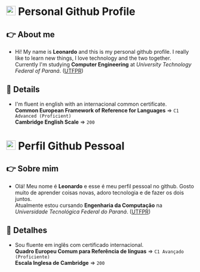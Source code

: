 # <img src="https://user-images.githubusercontent.com/41709940/176806899-4c5f27a7-77b6-4304-acea-b0ee509e7272.png" width="25px"> Personal Github Profile
## 👉 About me
- Hi! My name is **Leonardo** and this is my personal github profile. I really like to learn new things, I love technology and the two together. <br />
Currently I'm studying **Computer Engineering** at *University Technology Federal of Paraná*. ([UTFPR](https://portal.utfpr.edu.br/home))

## 🚩 Details
- I'm fluent in english with an internacional common certificate. <br />
**Common European Framework of Reference for Languages** => ``C1 Advanced (Proficient)``<br />
**Cambridge English Scale** => ``200``


# <img src="https://images.emojiterra.com/google/noto-emoji/v2.034/128px/1f1e7-1f1f7.png" width="25px"> Perfil Github Pessoal
## 👉 Sobre mim
- Olá! Meu nome é **Leonardo** e esse é meu perfil pessoal no github. Gosto muito de aprender coisas novas, adoro tecnologia e de fazer os dois juntos.<br />
Atualmente estou cursando **Engenharia da Computação** na *Universidade Tecnológica Federal do Paraná*. ([UTFPR](https://portal.utfpr.edu.br/home))

## 🚩 Detalhes
- Sou fluente em inglês com certificado internacional. <br />
**Quadro Europeu Comum para Referência de línguas** => ``C1 Avançado (Proficiente)``<br />
**Escala Inglesa de Cambridge** => ``200``


<!---
leonardocjr/leonardocjr is a ✨ special ✨ repository because its `README.md` (this file) appears on your GitHub profile.
You can click the Preview link to take a look at your changes.
--->
